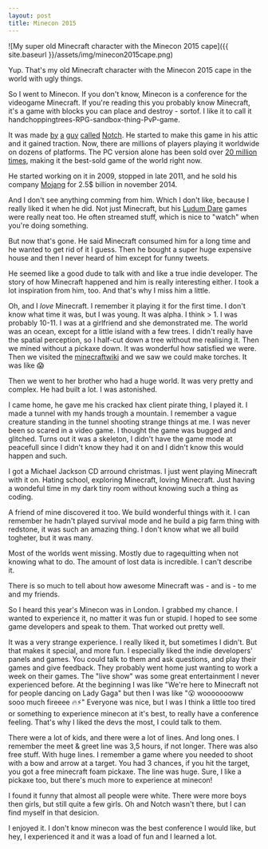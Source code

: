 ```yaml
---
layout: post
title: Minecon 2015
---
```


![My super old Minecraft character with the Minecon 2015 cape]({{ site.baseurl }}/assets/img/minecon2015cape.png)

Yup. That's my old Minecraft character with the Minecon 2015 cape in the world with ugly things.

So I went to Minecon. If you don't know, Minecon is a conference for the videogame Minecraft. If you're reading this you probably know Minecraft, it's a game with blocks you can place and destroy - sortof. I like it to call it handchoppingtrees-RPG-sandbox-thing-PvP-game.

It was made [by](http://minecraft.gamepedia.com/Notch) [a](https://en.wikipedia.org/wiki/Markus_Persson) [guy](http://notch.tumblr.com/archive) [called](http://twitter.com/notch) [Notch](http://notch.net). He started to make this game in his attic and it gained traction. Now, there are millions of players playing it worldwide on dozens of platforms. The PC version alone has been sold over [20 million times](https://minecraft.net/stats), making it the best-sold game of the world right now.

He started working on it in 2009, stopped in late 2011, and he sold his company [Mojang](https://mojang.com/) for 2.5$ billion in november 2014.

And I don't see anything comming from him. Which I don't like, because I really liked it when he did. Not just Minecraft, but his [Ludum Dare](http://ludumdare.com/autho/notch) games were really neat too. He often streamed stuff, which is nice to "watch" when you're doing something.

But now that's gone. He said Minecraft consumed him for a long time and he wanted to get rid of it I guess. Then he bought a super huge expensive house and then I never heard of him except for funny tweets.

He seemed like a good dude to talk with and like a true indie developer. The story of how Minecraft happened and him is really interesting either. I took a lot inspiration from him, too. And that's why I miss him a little.




Oh, and I _love_ Minecraft. I remember it playing it for the first time. I don't know what time it was, but I was young. It was alpha. I think > 1. I was probably 10-11. I was at a girlfriend and she demonstrated me. The world was an ocean, except for a little island with a few trees. I didn't really have the spatial perception, so I half-cut down a tree without me realising it. Then we mined without a pickaxe down. It was wonderful how satisfied we were. Then we visited the [minecraftwiki](http://minecraftwiki.net) and we saw we could make torches. It was like :scream:

Then we went to her brother who had a huge world. It was very pretty and complex. He had built a lot. I was astonished.

I came home, he gave me his cracked hax client pirate thing, I played it. I made a tunnel with my hands trough a mountain. I remember a vague creature standing in the tunnel shooting strange things at me. I was never been so scared in a video game. I thought the game was bugged and glitched. Turns out it was a skeleton, I didn't have the game mode at peacefull since I didn't know they had it on and I didn't know this would happen and such.

I got a Michael Jackson CD arround christmas. I just went playing Minecraft with it on. Hating school, exploring Minecraft, loving Minecraft. Just having a wondeful time in my dark tiny room without knowing such a thing as coding.

A friend of mine discovered it too. We build wonderful things with it. I can remember he hadn't played survival mode and he build a pig farm thing with redstone, it was such an amazing thing. I don't know what we all build togheter, but it was many.

Most of the worlds went missing. Mostly due to ragequitting when not knowing what to do. The amount of lost data is incredible. I can't describe it.

There is so much to tell about how awesome Minecraft was - and is - to me and my friends.


So I heard this year's Minecon was in London. I grabbed my chance. I wanted to experience it, no matter it was fun or stupid. I hoped to see some game developers and speak to them. That worked out pretty well.

It was a very strange experience. I really liked it, but sometimes I didn't. But that makes it special, and more fun.
 I especially liked the indie developers' panels and games. You could talk to them and ask questions, and play their games and give feedback. They probably went home just wanting to work a week on their games. The "live show" was some great entertainment I never experienced before. At the beginning I was like "We're here to Minecraft not for people dancing on Lady Gaga" but then I was like ":open_mouth: woooooooww sooo much fireeee :fire::zap:"
Everyone was nice, but I was I think a little too tired or something to experience minecon at it's best, to really have a conference feeling. That's why I liked the devs the most, I could talk to them.

There were a lot of kids, and there were a lot of lines. And long ones. I remember the meet & greet line was 3,5 hours, if not longer. There was also free stuff. With huge lines. I remember a game where you needed to shoot with a bow and arrow at a target. You had 3 chances, if you hit the target, you got a free minecraft foam pickaxe. The line was huge. Sure, I like a pickaxe too, but there's much more to experience at minecon!

I found it funny that almost all people were white. There were more boys then girls, but still quite a few girls. Oh and Notch wasn't there, but I can find myself in that desicion.

I enjoyed it. I don't know minecon was the best conference I would like, but hey, I experienced it and it was a load of fun and I learned a lot.